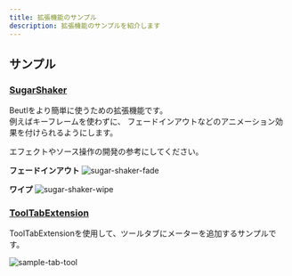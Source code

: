 ```yaml
---
title: 拡張機能のサンプル
description: 拡張機能のサンプルを紹介します
---
```


## サンプル

### [SugarShaker](https://github.com/b-editor/SugarShaker)
Beutlをより簡単に使うための拡張機能です。  
例えばキーフレームを使わずに、 フェードインアウトなどのアニメーション効果を付けられるようにします。

エフェクトやソース操作の開発の参考にしてください。

**フェードインアウト**
![sugar-shaker-fade](https://github.com/indigo-san/SugarShaker/assets/66758394/eac847f1-9c17-4ab6-bb5a-cfc7ddd8e695)

**ワイプ**
![sugar-shaker-wipe](https://github.com/indigo-san/SugarShaker/assets/66758394/ab8510bc-b03d-44ee-a71f-0a13209826d7)

### [ToolTabExtension](https://github.com/b-editor/Beutl.Sample.Extension/tree/main/Beutl.CustomTabSample)
ToolTabExtensionを使用して、ツールタブにメーターを追加するサンプルです。

![sample-tab-tool](https://github.com/b-editor/beutl-docs/assets/66758394/81d153f3-64ef-4420-b65d-75ddf283fbfe)
